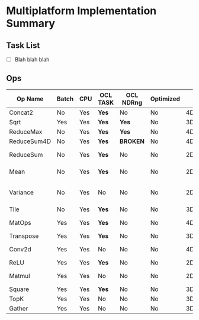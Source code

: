 # Multiplatform Implementation Summary

## Task List
- [ ] Blah blah blah


## Ops
Op Name        | Batch | CPU  | OCL TASK | OCL NDRng| Optimized|Shape1    | Shape2| Combinations                  | Sett1         |Val1   |Sett2      |Val2   | Notes|
---            | ---   | ---  | ---      | ---      | ---      | ---      | ---   | --------------------          | ---           | ---   | ---       | ---   |  --- |
Concat2        |     No|Yes   |**Yes**   |        No|        No|4D        |4D     |-                              |Concat2        |3      |           |-      |--
Sqrt           |Yes    |Yes   |**Yes**   |**Yes**   |        No|3D        |-      |-                              |               |-      |           |-      |--
ReduceMax      |     No|Yes   |**Yes**   |**Yes**   |        No|4D        |-      |-                              |reductionDim   |1,2    |           |-      |--
ReduceSum4D    |     No|Yes   |**Yes**   |**BROKEN**|        No|4D        |-      |{1-1-1-0}                      |               |-      |           |-      |--
ReduceSum      |     No|Yes   |**Yes**   |        No|        No|2D,3D     |-      |{3D: 0-0-1}, {2D: 0-1-0}       |               |-      |           |-      |--
Mean           |     No|Yes   |**Yes**   |        No|        No|2D,4D     |-      |{1-0-0-0}, {1-1-1-0}           |               |-      |           |-      |--
Variance       |     No|Yes   |        No|        No|        No|2D,4D     |-      |{2D: 1-0-0-0}, {4D: 1-1-1-0}   |               |-      |           |-      |--
Tile           |     No|Yes   |**Yes**   |        No|        No|3D,4D     |-      |-                              |tileAxis       |1,2    |tileCount  |20,1024|only tileAxis=2 implemented
MatOps         |Yes    |Yes   |**Yes**   |        No|        No|4D,3D,2D,1D|4D,3D,2D,1D,0D|-                              |               |-      |           |-      |ADD,SUB,MUL_ELEMENT,DIV_ELEMENT, shapes could be different
Transpose      |Yes    |Yes   |**Yes**   |        No|        No|3D        |-      |-                              |               |-      |           |-      |--
Conv2d         |Yes    |Yes   |        No|        No|        No|4D        |-      |-                              |overrideDim2   |-1     |           |-      |3x Less performance compared to the tensorflow
ReLU           |Yes    |Yes   |**Yes**   |        No|        No|2D,4D     |-      |-                              |               |-      |           |-      |--
Matmul         |Yes    |Yes   |        No|        No|        No|2D,3D     |2D,3D  |-                              |               |-      |           |-      |20x Less performance compared to the tensorflow
Square         |Yes    |Yes   |**Yes**   |        No|        No|3D        |-      |-                              |               |-      |           |-      |--
TopK           |Yes    |Yes   |        No|        No|        No|3D        |-      |-                              |axis           |2      |k          |20     |From PointNet++
Gather         |Yes    |Yes   |        No|        No|        No|3D        |3D     |-                              |indices_axis   |1      |           |-      |From PointNet++

